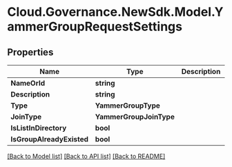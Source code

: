 # Cloud.Governance.NewSdk.Model.YammerGroupRequestSettings
## Properties

Name | Type | Description | Notes
------------ | ------------- | ------------- | -------------
**NameOrId** | **string** |  | [optional] 
**Description** | **string** |  | [optional] 
**Type** | **YammerGroupType** |  | [optional] 
**JoinType** | **YammerGroupJoinType** |  | [optional] 
**IsListInDirectory** | **bool** |  | [optional] 
**IsGroupAlreadyExisted** | **bool** |  | [optional] 

[[Back to Model list]](../README.md#documentation-for-models) [[Back to API list]](../README.md#documentation-for-api-endpoints) [[Back to README]](../README.md)

